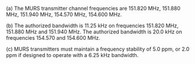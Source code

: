 (a) The MURS transmitter channel frequencies are 151.820 MHz, 151.880 MHz, 151.940 MHz, 154.570 MHz, 154.600 MHz.

(b) The authorized bandwidth is 11.25 kHz on frequencies 151.820 MHz, 151.880 MHz and 151.940 MHz. The authorized bandwidth is 20.0 kHz on frequencies 154.570 and 154.600 MHz.

(c) MURS transmitters must maintain a frequency stability of 5.0 ppm, or 2.0 ppm if designed to operate with a 6.25 kHz bandwidth.

